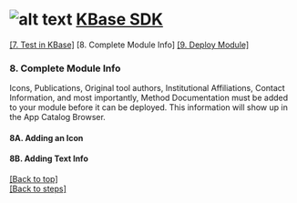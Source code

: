 # <A NAME="top"></A>![alt text](https://avatars2.githubusercontent.com/u/1263946?v=3&s=84 "KBase") [KBase SDK](../README.md)

[\[7. Test in KBase\]](kb_sdk_test_in_kbase.md) \[8. Complete Module Info\] [\[9. Deploy Module\]](kb_sdk_deploy.md)

### 8. Complete Module Info


Icons, Publications, Original tool authors, Institutional Affiliations, Contact Information, and most importantly, Method Documentation must be added to your module before it can be deployed.  This information will show up in the App Catalog Browser.


#### 8A. Adding an Icon

#### 8B. Adding Text Info


[\[Back to top\]](#top)<br>
[\[Back to steps\]](../README.md#steps)
